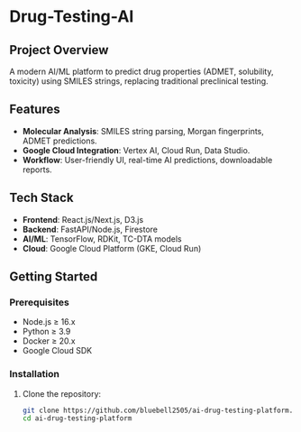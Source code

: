 # Drug-Testing-AI
 
## Project Overview  
A modern AI/ML platform to predict drug properties (ADMET, solubility, toxicity) using SMILES strings, replacing traditional preclinical testing.  

## Features  
- **Molecular Analysis**: SMILES string parsing, Morgan fingerprints, ADMET predictions.  
- **Google Cloud Integration**: Vertex AI, Cloud Run, Data Studio.  
- **Workflow**: User-friendly UI, real-time AI predictions, downloadable reports.  

## Tech Stack  
- **Frontend**: React.js/Next.js, D3.js  
- **Backend**: FastAPI/Node.js, Firestore  
- **AI/ML**: TensorFlow, RDKit, TC-DTA models  
- **Cloud**: Google Cloud Platform (GKE, Cloud Run)  

## Getting Started  

### Prerequisites  
- Node.js ≥ 16.x  
- Python ≥ 3.9  
- Docker ≥ 20.x  
- Google Cloud SDK  

### Installation  
1. Clone the repository:  
   ```bash
   git clone https://github.com/bluebell2505/ai-drug-testing-platform.git
   cd ai-drug-testing-platform
